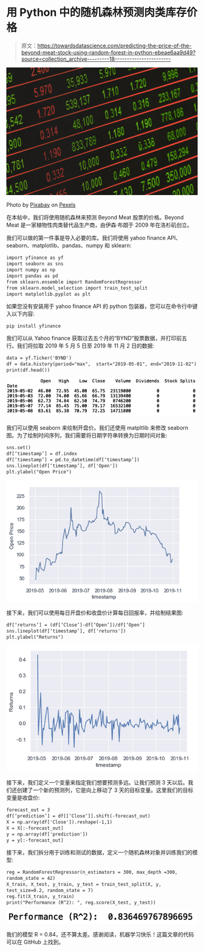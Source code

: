 # 用 Python 中的随机森林预测肉类库存价格

> 原文：<https://towardsdatascience.com/predicting-the-price-of-the-beyond-meat-stock-using-random-forest-in-python-ebeae6aa9d49?source=collection_archive---------18----------------------->

![](img/3b1a74e52373ca0c8703ece0037b85f2.png)

Photo by [Pixabay](https://www.pexels.com/@pixabay) on [Pexels](https://www.pexels.com/photo/stock-exchange-board-210607/)

在本帖中，我们将使用随机森林来预测 Beyond Meat 股票的价格。Beyond Meat 是一家植物性肉类替代品生产商，由伊森·布朗于 2009 年在洛杉矶创立。

我们可以做的第一件事是导入必要的库。我们将使用 yahoo finance API、seaborn、matplotlib、pandas、numpy 和 sklearn:

```
import yfinance as yf
import seaborn as sns
import numpy as np
import pandas as pd 
from sklearn.ensemble import RandomForestRegressor
from sklearn.model_selection import train_test_split
import matplotlib.pyplot as plt
```

如果您没有安装用于 yahoo finance API 的 python 包装器，您可以在命令行中键入以下内容:

```
pip install yfinance
```

我们可以从 Yahoo finance 获取过去五个月的“BYND”股票数据，并打印前五行。我们将拉取 2019 年 5 月 5 日至 2019 年 11 月 2 日的数据:

```
data = yf.Ticker('BYND')
df = data.history(period="max",  start="2019-05-01", end="2019-11-02")
print(df.head())
```

![](img/bf30c44a38b6e198b7d0545f31c34157.png)

我们可以使用 seaborn 来绘制开盘价。我们还使用 matpltlib 来修改 seaborn 图。为了绘制时间序列，我们需要将日期字符串转换为日期时间对象:

```
sns.set()
df[‘timestamp’] = df.index
df[‘timestamp’] = pd.to_datetime(df[‘timestamp’])
sns.lineplot(df[‘timestamp’], df['Open'])
plt.ylabel("Open Price")
```

![](img/e4cbb106b40ef8bcc0d93603aa46f13b.png)

接下来，我们可以使用每日开盘价和收盘价计算每日回报率，并绘制结果图:

```
df[‘returns’] = (df[‘Close’]-df[‘Open’])/df[‘Open’]
sns.lineplot(df[‘timestamp’], df['returns'])
plt.ylabel("Returns")
```

![](img/06911ebb800485f573e193b6117508ae.png)

接下来，我们定义一个变量来指定我们想要预测多远。让我们预测 3 天以后。我们还创建了一个新的预测列，它是向上移动了 3 天的目标变量。这里我们的目标变量是收盘价:

```
forecast_out = 3
df[‘prediction’] = df[[‘Close’]].shift(-forecast_out)
X = np.array(df['Close']).reshape(-1,1)
X = X[:-forecast_out]
y = np.array(df['prediction'])
y = y[:-forecast_out]
```

接下来，我们拆分用于训练和测试的数据，定义一个随机森林对象并训练我们的模型:

```
reg = RandomForestRegressor(n_estimators = 300, max_depth =300, random_state = 42)
X_train, X_test, y_train, y_test = train_test_split(X, y, test_size=0.2, random_state = 7)
reg.fit(X_train, y_train)
print("Performance (R^2): ", reg.score(X_test, y_test))
```

![](img/f01be7c8d0348c072e2c958eb22c1ea0.png)

我们的模型 R = 0.84，还不算太差。感谢阅读，机器学习快乐！这篇文章的代码可以在 GitHub 上找到。